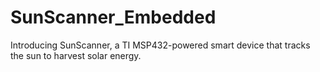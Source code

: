 # SunScanner_Embedded
Introducing SunScanner, a TI MSP432-powered smart device that tracks the sun to harvest solar energy.
